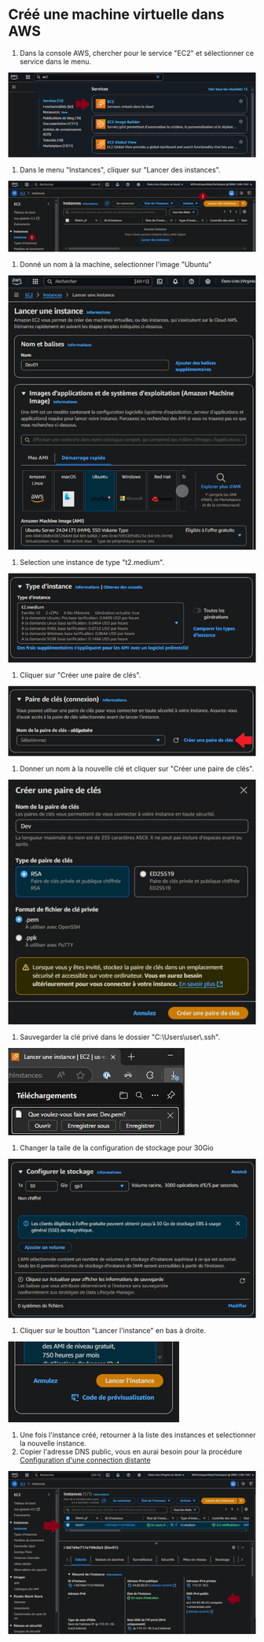 # Créé une machine virtuelle dans AWS
1. Dans la console AWS, chercher pour le service "EC2" et sélectionner ce service dans le menu. <br>
<img src="./images/AWS - Console menu EC2.png">

1. Dans le menu "Instances", cliquer sur "Lancer des instances". <br>
<img src="./images/AWS - Launch new EC2.png">

1. Donné un nom à la machine, selectionner l'image "Ubuntu"
<img src="./images/AWS - New EC2 select image.png">

1. Selection une instance de type "t2.medium". <br>
<img src="./images/AWS - New EC2 select size.png">

1. Cliquer sur "Créer une paire de clés". <br>
<img src="./images/AWS - New EC2 select new ssh key.png">

1. Donner un nom à la nouvelle clé et cliquer sur "Créer une paire de clés". <br>
<img src="./images/AWS - New EC2 create new ssh key.png">

1. Sauvegarder la clé privé dans le dossier "C:\Users\user\\.ssh". <br>
<img src="./images/AWS - Save ssh key.png">

1. Changer la taile de la configuration de stockage pour 30Gio
<img src="./images/AWS - New EC2 select storage size.png">

1. Cliquer sur le boutton "Lancer l'instance" en bas à droite. <br>
<img src="./images/AWS - Launch EC2.png">

1. Une fois l'instance créé, retourner à la liste des instances et selectionner la nouvelle instance. <br>
1. Copier l'adresse DNS public, vous en aurai besoin pour la procédure [Configuration d'une connection distante](./VSCode%20-%20Configuration%20d'une%20connection%20distante.md)
<img src="./images/AWS - EC2 IP Public.png">